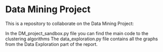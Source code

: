 # Data Mining Project

This is a repository to collaborate on the Data Mining Project:

In the DM_project_sandbox.py file you can find the main code to the clustering algorithms
The data_exploration.py file contains all the graphs from the Data Exploration part of the report.


